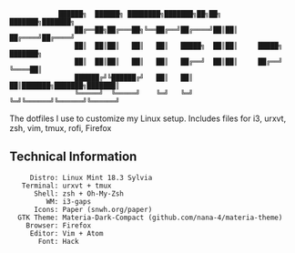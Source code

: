 
```
			██████╗  ██████╗ ████████╗███████╗██╗██╗     ███████╗███████╗
     			██╔══██╗██╔═══██╗╚══██╔══╝██╔════╝██║██║     ██╔════╝██╔════╝
     			██║  ██║██║   ██║   ██║   █████╗  ██║██║     █████╗  ███████╗
     			██║  ██║██║   ██║   ██║   ██╔══╝  ██║██║     ██╔══╝  ╚════██║
     			██████╔╝╚██████╔╝   ██║   ██║     ██║███████╗███████╗███████║
    			╚═════╝  ╚═════╝    ╚═╝   ╚═╝     ╚═╝╚══════╝╚══════╝╚══════╝
```                                                          

The dotfiles I use to customize my Linux setup. Includes files for i3, urxvt, zsh, vim, tmux, rofi, Firefox

## Technical Information
```
     Distro: Linux Mint 18.3 Sylvia 
   Terminal: urxvt + tmux
      Shell: zsh + Oh-My-Zsh
         WM: i3-gaps
      Icons: Paper (snwh.org/paper)
  GTK Theme: Materia-Dark-Compact (github.com/nana-4/materia-theme)
    Browser: Firefox
     Editor: Vim + Atom
       Font: Hack
```
